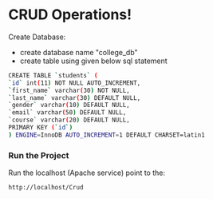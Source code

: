 # CRUD Operations!



  Create Database:

- create database name "college_db"
- create table using given below sql statement

```sh
CREATE TABLE `students` (
`id` int(11) NOT NULL AUTO_INCREMENT,
`first_name` varchar(30) NOT NULL,
`last_name` varchar(30) DEFAULT NULL,
`gender` varchar(10) DEFAULT NULL,
`email` varchar(50) DEFAULT NULL,
`course` varchar(20) DEFAULT NULL,
PRIMARY KEY (`id`)
) ENGINE=InnoDB AUTO_INCREMENT=1 DEFAULT CHARSET=latin1
```

### Run the Project

Run the localhost (Apache service)
point to the:

```sh
http://localhost/Crud

```
